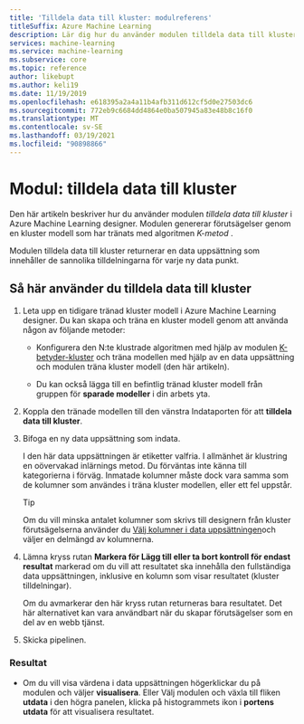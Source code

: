 ```yaml
---
title: 'Tilldela data till kluster: modulreferens'
titleSuffix: Azure Machine Learning
description: Lär dig hur du använder modulen tilldela data till kluster i Azure Machine Learning till Poäng kluster modell.
services: machine-learning
ms.service: machine-learning
ms.subservice: core
ms.topic: reference
author: likebupt
ms.author: keli19
ms.date: 11/19/2019
ms.openlocfilehash: e618395a2a4a11b4afb311d612cf5d0e27503dc6
ms.sourcegitcommit: 772eb9c6684dd4864e0ba507945a83e48b8c16f0
ms.translationtype: MT
ms.contentlocale: sv-SE
ms.lasthandoff: 03/19/2021
ms.locfileid: "90898866"
---
```

# <a name="module-assign-data-to-clusters"></a>Modul: tilldela data till kluster

Den här artikeln beskriver hur du använder modulen *tilldela data till kluster* i Azure Machine Learning designer. Modulen genererar förutsägelser genom en kluster modell som har tränats med algoritmen *K-metod* .

Modulen tilldela data till kluster returnerar en data uppsättning som innehåller de sannolika tilldelningarna för varje ny data punkt. 

## <a name="how-to-use-assign-data-to-clusters"></a>Så här använder du tilldela data till kluster
  
1. Leta upp en tidigare tränad kluster modell i Azure Machine Learning designer. Du kan skapa och träna en kluster modell genom att använda någon av följande metoder:  
  
    - Konfigurera den N:te klustrade algoritmen med hjälp av modulen [K-betyder-kluster](k-means-clustering.md) och träna modellen med hjälp av en data uppsättning och modulen träna kluster modell (den här artikeln).  
  
    - Du kan också lägga till en befintlig tränad kluster modell från gruppen för **sparade modeller** i din arbets yta.

2. Koppla den tränade modellen till den vänstra Indataporten för att **tilldela data till kluster**.  

3. Bifoga en ny data uppsättning som indata. 

   I den här data uppsättningen är etiketter valfria. I allmänhet är klustring en oövervakad inlärnings metod. Du förväntas inte känna till kategorierna i förväg. Inmatade kolumner måste dock vara samma som de kolumner som användes i träna kluster modellen, eller ett fel uppstår.

    > [!TIP]
    > Om du vill minska antalet kolumner som skrivs till designern från kluster förutsägelserna använder du [Välj kolumner i data uppsättningen](select-columns-in-dataset.md)och väljer en delmängd av kolumnerna. 
    
4. Lämna kryss rutan **Markera för Lägg till eller ta bort kontroll för endast resultat** markerad om du vill att resultatet ska innehålla den fullständiga data uppsättningen, inklusive en kolumn som visar resultatet (kluster tilldelningar).
  
    Om du avmarkerar den här kryss rutan returneras bara resultatet. Det här alternativet kan vara användbart när du skapar förutsägelser som en del av en webb tjänst.
  
5.  Skicka pipelinen.  
  
### <a name="results"></a>Resultat

+  Om du vill visa värdena i data uppsättningen högerklickar du på modulen och väljer **visualisera**. Eller Välj modulen och växla till fliken **utdata** i den högra panelen, klicka på histogrammets ikon i **portens utdata** för att visualisera resultatet.

